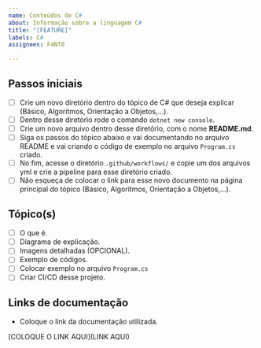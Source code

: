 ```yaml
---
name: Conteúdos de C#
about: Informação sobre a linguagem C#
title: "[FEATURE]"
labels: C#
assignees: F4NT0

---
```


## Passos iniciais

- [ ] Crie um novo diretório dentro do tópico de C# que deseja explicar (Básico, Algoritmos, Orientação a Objetos,...).
- [ ] Dentro desse diretório rode o comando `dotnet new console`.
- [ ] Crie um novo arquivo dentro desse diretório, com o nome **README.md**.
- [ ] Siga os passos do tópico abaixo e vai documentando no arquivo README e vai criando o código de exemplo no arquivo `Program.cs` criado.
- [ ] No fim, acesse o diretório `.github/workflows/` e copie um dos arquivos yml e crie a pipeline para esse diretório criado.
- [ ] Não esqueça de colocar o link para esse novo documento na página principal do tópico (Básico, Algoritmos, Orientação a Objetos,...).

## Tópico(s)

- [ ] O que é.
- [ ] Diagrama de explicação.
- [ ] Imagens detalhadas (OPCIONAL).
- [ ] Exemplo de códigos.
- [ ] Colocar exemplo no arquivo `Program.cs`
- [ ] Criar CI/CD desse projeto.

## Links de documentação

- Coloque o link da documentação utilizada.

[COLOQUE O LINK AQUI](LINK AQUI)
